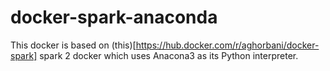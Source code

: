 # docker-spark-anaconda

This docker is based on (this)[https://hub.docker.com/r/aghorbani/docker-spark] spark 2 docker which uses Anacona3 as its Python interpreter.


